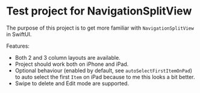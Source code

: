 #  Test project for NavigationSplitView

The purpose of this project is to get more familiar with `NavigationSplitView` in SwiftUI.

Features:

- Both 2 and 3 column layouts are available.
- Project should work both on iPhone and iPad.
- Optional behaviour (enabled by default, see `autoSelectFirstItemOnPad`) to auto select the first `Item` on iPad because to me this looks a bit better.
- Swipe to delete and Edit mode are supported.
